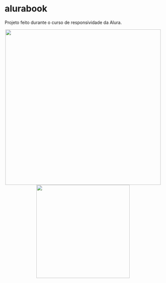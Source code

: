 # alurabook
Projeto feito durante o curso de responsividade da Alura.

<div align="center">
<img src="https://user-images.githubusercontent.com/94912867/235662530-4f4a52d7-05e9-4d6e-aefd-2eeb21094c7d.png" width="500px" />
</div>

<div align="center">
<img src="https://user-images.githubusercontent.com/94912867/235662794-5f5a90f3-f922-4737-b936-88919bc896a0.png" width="300px" />
</div>
